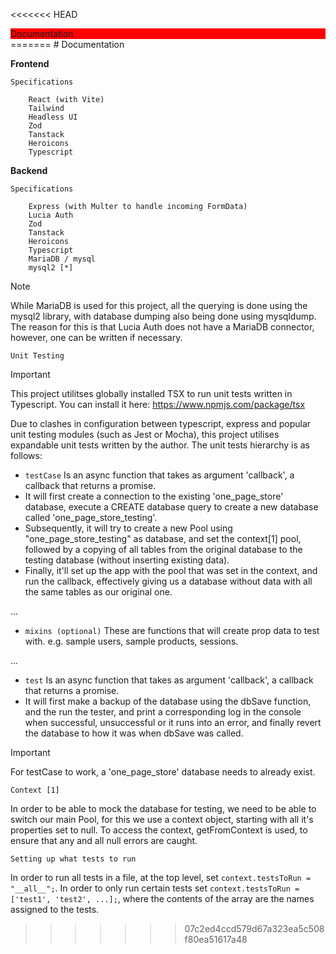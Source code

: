 <<<<<<< HEAD
<div style="background-color: red;">
    Documentation
</div>
=======
# Documentation

**Frontend**

`Specifications`
```
    React (with Vite)
    Tailwind
    Headless UI
    Zod
    Tanstack
    Heroicons
    Typescript
```

    
**Backend**

`Specifications`
```
    Express (with Multer to handle incoming FormData)
    Lucia Auth
    Zod
    Tanstack
    Heroicons
    Typescript
    MariaDB / mysql
    mysql2 [*]
```
> [!NOTE]
> While MariaDB is used for this project, all the querying is done using the mysql2 library, with database dumping also being done using mysqldump.
> The reason for this is that Lucia Auth does not have a MariaDB connector, however, one can be written if necessary.



`Unit Testing`
> [!IMPORTANT]
> This project utilitses globally installed TSX to run unit tests written in Typescript.
> You can install it here: https://www.npmjs.com/package/tsx


Due to clashes in configuration between typescript, express and popular unit testing modules (such as Jest or Mocha), this project utilises expandable unit tests written by the author. The unit tests hierarchy is as follows:

* `testCase` Is an async function that takes as argument 'callback', a callback that returns a promise. 
* It will first create a connection to the existing 'one_page_store' database, execute a CREATE database query to create a new database called 'one_page_store_testing'.
* Subsequently, it will try to create a new Pool using "one_page_store_testing" as database, and set the context[1] pool, followed by a copying of all tables from the original database to the testing database (without inserting existing data).
* Finally, it'll set up the app with the pool that was set in the context, and run the callback, effectively giving us a database without data with all the same tables as our original one.
  
...

* `mixins (optional)` These are functions that will create prop data to test with. e.g. sample users, sample products, sessions.

...

* `test` Is an async function that takes as argument 'callback', a callback that returns a promise.
* It will first make a backup of the database using the dbSave function, and the run the tester, and print a corresponding log in the console when successful, unsuccessful or it runs into an error, and finally revert the database to how it was when dbSave was called.

> [!IMPORTANT]
> For testCase to work, a 'one_page_store' database needs to already exist.



`Context [1]` 


In order to be able to mock the database for testing, we need to be able to switch our main Pool, for this we use a context object, starting with all it's properties set to null. To access the context, getFromContext is used, to ensure that any and all null errors are caught.


`Setting up what tests to run` 


In order to run all tests in a file, at the top level, set `context.testsToRun = "__all__";`. In order to only run certain tests set `context.testsToRun = ['test1', 'test2', ...];`, where the contents of the array are the names assigned to the tests.
>>>>>>> 07c2ed4ccd579d67a323ea5c508f80ea51617a48
